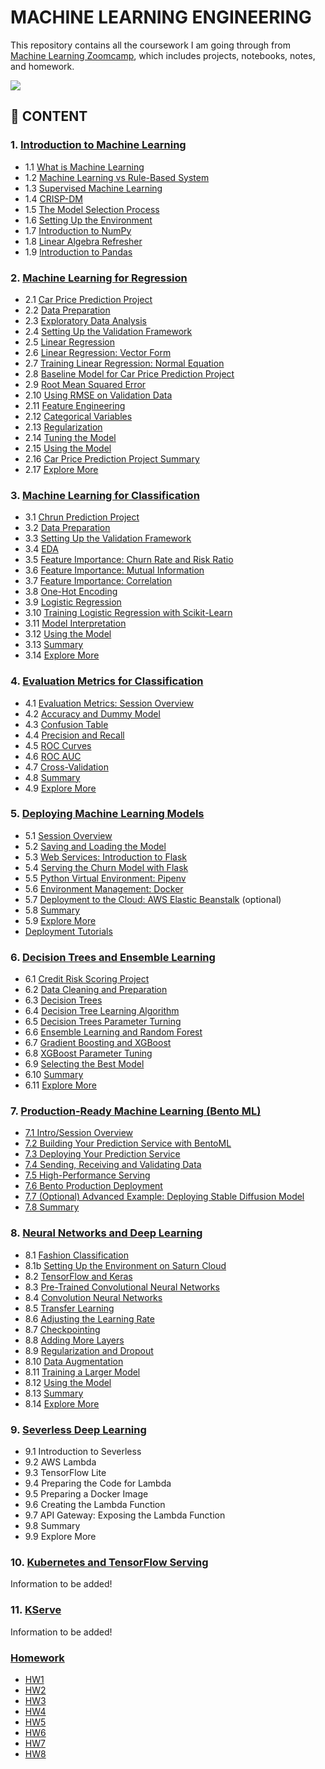 # MACHINE LEARNING ENGINEERING

This repository contains all the coursework I am going through from [Machine Learning Zoomcamp](https://github.com/alexeygrigorev/mlbookcamp-code/tree/master/course-zoomcamp), which includes projects, notebooks, notes, and homework.

<img src="https://github.com/alexeygrigorev/mlbookcamp-code/raw/master/images/zoomcamp.jpg" />

## :book: CONTENT

### 1. [Introduction to Machine Learning](https://github.com/MuhammadAwon/ml-engineering/tree/main/01-intro)

- 1.1 [What is Machine Learning](https://github.com/MuhammadAwon/ml-engineering/tree/main/01-intro#11-what-is-machine-learning)
- 1.2 [Machine Learning vs Rule-Based System](https://github.com/MuhammadAwon/ml-engineering/tree/main/01-intro#12-machine-learning-vs-rule-based-system)
- 1.3 [Supervised Machine Learning](https://github.com/MuhammadAwon/ml-engineering/tree/main/01-intro#13-supervised-machine-learning)
- 1.4 [CRISP-DM](https://github.com/MuhammadAwon/ml-engineering/tree/main/01-intro#14-crisp-dm)
- 1.5 [The Model Selection Process](https://github.com/MuhammadAwon/ml-engineering/tree/main/01-intro#15-the-model-selection-process)
- 1.6 [Setting Up the Environment](https://github.com/MuhammadAwon/ml-engineering/tree/main/01-intro#16-setting-up-the-environment)
- 1.7 [Introduction to NumPy](https://github.com/MuhammadAwon/ml-engineering/tree/main/01-intro#17-introduction-to-numpy)
- 1.8 [Linear Algebra Refresher](https://github.com/MuhammadAwon/ml-engineering/tree/main/01-intro#18-linear-algebra-refresher)
- 1.9 [Introduction to Pandas](https://github.com/MuhammadAwon/ml-engineering/tree/main/01-intro#19-introduction-to-pandas)

### 2. [Machine Learning for Regression](https://github.com/MuhammadAwon/ml-engineering/tree/main/02-regression)

- 2.1 [Car Price Prediction Project](https://github.com/MuhammadAwon/ml-engineering/tree/main/02-regression#21-car-price-prediction-project)
- 2.2 [Data Preparation](https://github.com/MuhammadAwon/ml-engineering/tree/main/02-regression#22-data-preparation)
- 2.3 [Exploratory Data Analysis](https://github.com/MuhammadAwon/ml-engineering/tree/main/02-regression#23-exploratory-data-analysis)
- 2.4 [Setting Up the Validation Framework](https://github.com/MuhammadAwon/ml-engineering/tree/main/02-regression#24-setting-up-the-validation-framework)
- 2.5 [Linear Regression](https://github.com/MuhammadAwon/ml-engineering/tree/main/02-regression#25-linear-regression-simple)
- 2.6 [Linear Regression: Vector Form](https://github.com/MuhammadAwon/ml-engineering/tree/main/02-regression#26-linear-regression-vector)
- 2.7 [Training Linear Regression: Normal Equation](https://github.com/MuhammadAwon/ml-engineering/tree/main/02-regression#27-training-linear-regression-normal-equation)
- 2.8 [Baseline Model for Car Price Prediction Project](https://github.com/MuhammadAwon/ml-engineering/tree/main/02-regression#28-baseline-model-for-car-price-prediction-project)
- 2.9 [Root Mean Squared Error](https://github.com/MuhammadAwon/ml-engineering/tree/main/02-regression#29-root-mean-squared-error)
- 2.10 [Using RMSE on Validation Data](https://github.com/MuhammadAwon/ml-engineering/tree/main/02-regression#210-using-rmse-on-validation-data)
- 2.11 [Feature Engineering](https://github.com/MuhammadAwon/ml-engineering/tree/main/02-regression#211-feature-engineering)
- 2.12 [Categorical Variables](https://github.com/MuhammadAwon/ml-engineering/tree/main/02-regression#212-categorical-variables)
- 2.13 [Regularization](https://github.com/MuhammadAwon/ml-engineering/tree/main/02-regression#213-regularization)
- 2.14 [Tuning the Model](https://github.com/MuhammadAwon/ml-engineering/tree/main/02-regression#214-tuning-the-model)
- 2.15 [Using the Model](https://github.com/MuhammadAwon/ml-engineering/tree/main/02-regression#215-using-the-model-on-test-data)
- 2.16 [Car Price Prediction Project Summary](https://github.com/MuhammadAwon/ml-engineering/tree/main/02-regression#216-car-price-prediction-project-summary)
- 2.17 [Explore More](https://github.com/MuhammadAwon/ml-engineering/tree/main/02-regression#217-explore-more)

### 3. [Machine Learning for Classification](https://github.com/MuhammadAwon/ml-engineering/tree/main/03-classification)

- 3.1 [Chrun Prediction Project](https://github.com/MuhammadAwon/ml-engineering/tree/main/03-classification#31-churn-project)
- 3.2 [Data Preparation](https://github.com/MuhammadAwon/ml-engineering/tree/main/03-classification#32-data-preparation)
- 3.3 [Setting Up the Validation Framework](https://github.com/MuhammadAwon/ml-engineering/tree/main/03-classification#33-setting-up-the-validation-framework)
- 3.4 [EDA](https://github.com/MuhammadAwon/ml-engineering/tree/main/03-classification#34-eda)
- 3.5 [Feature Importance: Churn Rate and Risk Ratio](https://github.com/MuhammadAwon/ml-engineering/tree/main/03-classification#35-feature-importance-churn-rate-and-risk-ratio)
- 3.6 [Feature Importance: Mutual Information](https://github.com/MuhammadAwon/ml-engineering/tree/main/03-classification#36-feature-importance-mutual-information)
- 3.7 [Feature Importance: Correlation](https://github.com/MuhammadAwon/ml-engineering/tree/main/03-classification#37-feature-importance-correlation)
- 3.8 [One-Hot Encoding](https://github.com/MuhammadAwon/ml-engineering/tree/main/03-classification#38-one-hot-encoding)
- 3.9 [Logistic Regression](https://github.com/MuhammadAwon/ml-engineering/tree/main/03-classification#39-logistic-regression)
- 3.10 [Training Logistic Regression with Scikit-Learn](https://github.com/MuhammadAwon/ml-engineering/tree/main/03-classification#310-training-logistic-regression-with-scikit-learn)
- 3.11 [Model Interpretation](https://github.com/MuhammadAwon/ml-engineering/tree/main/03-classification#311-model-interpretation)
- 3.12 [Using the Model](https://github.com/MuhammadAwon/ml-engineering/tree/main/03-classification#312-using-the-model)
- 3.13 [Summary](https://github.com/MuhammadAwon/ml-engineering/tree/main/03-classification#313-summary)
- 3.14 [Explore More](https://github.com/MuhammadAwon/ml-engineering/tree/main/03-classification#314-explore-more)

### 4. [Evaluation Metrics for Classification](https://github.com/MuhammadAwon/ml-engineering/tree/main/04-evaluation)

- 4.1 [Evaluation Metrics: Session Overview](https://github.com/MuhammadAwon/ml-engineering/tree/main/04-evaluation#41-evaluation-metrics-session-overview)
- 4.2 [Accuracy and Dummy Model](https://github.com/MuhammadAwon/ml-engineering/tree/main/04-evaluation#42-accuracy-and-dummy-model)
- 4.3 [Confusion Table](https://github.com/MuhammadAwon/ml-engineering/tree/main/04-evaluation#43-confusion-table)
- 4.4 [Precision and Recall](https://github.com/MuhammadAwon/ml-engineering/tree/main/04-evaluation#44-precision-and-recall)
- 4.5 [ROC Curves](https://github.com/MuhammadAwon/ml-engineering/tree/main/04-evaluation#45-roc-curves)
- 4.6 [ROC AUC](https://github.com/MuhammadAwon/ml-engineering/tree/main/04-evaluation#46-roc-auc)
- 4.7 [Cross-Validation](https://github.com/MuhammadAwon/ml-engineering/tree/main/04-evaluation#47-cross-validation)
- 4.8 [Summary](https://github.com/MuhammadAwon/ml-engineering/tree/main/04-evaluation#48-summary)
- 4.9 [Explore More](https://github.com/MuhammadAwon/ml-engineering/tree/main/04-evaluation#49-explore-more)

### 5. [Deploying Machine Learning Models](https://github.com/MuhammadAwon/ml-engineering/tree/main/05-deployment)

- 5.1 [Session Overview](https://github.com/MuhammadAwon/ml-engineering/tree/main/05-deployment#51-intro--session-overview)
- 5.2 [Saving and Loading the Model](https://github.com/MuhammadAwon/ml-engineering/tree/main/05-deployment#52-saving-and-loading-the-model)
- 5.3 [Web Services: Introduction to Flask](https://github.com/MuhammadAwon/ml-engineering/tree/main/05-deployment#53-web-services-introduction-to-flask)
- 5.4 [Serving the Churn Model with Flask](https://github.com/MuhammadAwon/ml-engineering/tree/main/05-deployment#54-serving-the-churn-model-with-flask)
- 5.5 [Python Virtual Environment: Pipenv](https://github.com/MuhammadAwon/ml-engineering/tree/main/05-deployment#55-python-virtual-environment-pipenv)
- 5.6 [Environment Management: Docker](https://github.com/MuhammadAwon/ml-engineering/tree/main/05-deployment#56-environment-management-docker)
- 5.7 [Deployment to the Cloud: AWS Elastic Beanstalk](https://github.com/MuhammadAwon/ml-engineering/tree/main/05-deployment#57-deployment-to-the-cloud-aws-elastic-beanstalk-optional) (optional)
- 5.8 [Summary](https://github.com/MuhammadAwon/ml-engineering/tree/main/05-deployment#58-summary)
- 5.9 [Explore More](https://github.com/MuhammadAwon/ml-engineering/tree/main/05-deployment#59-explore-more)
- [Deployment Tutorials](https://github.com/MuhammadAwon/ml-engineering/tree/main/05-deployment#deployment-tutorials)

### 6. [Decision Trees and Ensemble Learning](https://github.com/MuhammadAwon/ml-engineering/tree/main/06-trees)

- 6.1 [Credit Risk Scoring Project](https://github.com/MuhammadAwon/ml-engineering/tree/main/06-trees#61-session-overview-credit-risk-scoring-project)
- 6.2 [Data Cleaning and Preparation](https://github.com/MuhammadAwon/ml-engineering/tree/main/06-trees#62-data-cleaning-and-preparation)
- 6.3 [Decision Trees](https://github.com/MuhammadAwon/ml-engineering/tree/main/06-trees#63-decision-trees)
- 6.4 [Decision Tree Learning Algorithm](https://github.com/MuhammadAwon/ml-engineering/tree/main/06-trees#64-decision-tree-learning-algorithm)
- 6.5 [Decision Trees Parameter Turning](https://github.com/MuhammadAwon/ml-engineering/tree/main/06-trees#65-decision-trees-parameter-tuning)
- 6.6 [Ensemble Learning and Random Forest](https://github.com/MuhammadAwon/ml-engineering/tree/main/06-trees#66-ensembles-and-random-forest)
- 6.7 [Gradient Boosting and XGBoost](https://github.com/MuhammadAwon/ml-engineering/tree/main/06-trees#67-gradient-boosting-and-xgboost)
- 6.8 [XGBoost Parameter Tuning](https://github.com/MuhammadAwon/ml-engineering/tree/main/06-trees#68-xgboost-parameter-tuning)
- 6.9 [Selecting the Best Model](https://github.com/MuhammadAwon/ml-engineering/tree/main/06-trees#69-selecting-the-final-model)
- 6.10 [Summary](https://github.com/MuhammadAwon/ml-engineering/tree/main/06-trees#610-summary)
- 6.11 [Explore More](https://github.com/MuhammadAwon/ml-engineering/tree/main/06-trees#611-explore-more)

### 7. [Production-Ready Machine Learning (Bento ML)](https://github.com/MuhammadAwon/ml-engineering/tree/main/07-bentoml-production#7-bentoml-production)

- [7.1 Intro/Session Overview](https://github.com/MuhammadAwon/ml-engineering/tree/main/07-bentoml-production#71-intro-and-overview)
- [7.2 Building Your Prediction Service with BentoML](https://github.com/MuhammadAwon/ml-engineering/tree/main/07-bentoml-production#72-build-bento-service)
- [7.3 Deploying Your Prediction Service](https://github.com/MuhammadAwon/ml-engineering/tree/main/07-bentoml-production#73-deploy-bento-service)
- [7.4 Sending, Receiving and Validating Data](https://github.com/MuhammadAwon/ml-engineering/tree/main/07-bentoml-production#74-sending-receiving-and-validating-data)
- [7.5 High-Performance Serving](https://github.com/MuhammadAwon/ml-engineering/tree/main/07-bentoml-production#75-high-performance-model-serving)
- [7.6 Bento Production Deployment](https://github.com/MuhammadAwon/ml-engineering/tree/main/07-bentoml-production#76-bento-production-deployment)
- [7.7 (Optional) Advanced Example: Deploying Stable Diffusion Model](https://github.com/MuhammadAwon/ml-engineering/tree/main/07-bentoml-production#77-optional-advanced-example-deploying-stable-diffusion-model)
- [7.8 Summary](https://github.com/MuhammadAwon/ml-engineering/tree/main/07-bentoml-production#78-summary)

### 8. [Neural Networks and Deep Learning](https://github.com/MuhammadAwon/ml-engineering/tree/main/08-deep-learning)

- 8.1 [Fashion Classification](https://github.com/MuhammadAwon/ml-engineering/tree/main/08-deep-learning#81-fashion-classification)
- 8.1b [Setting Up the Environment on Saturn Cloud](https://github.com/MuhammadAwon/ml-engineering/tree/main/08-deep-learning#81b-setting-up-the-environment-on-saturn-cloud)
- 8.2 [TensorFlow and Keras](https://github.com/MuhammadAwon/ml-engineering/tree/main/08-deep-learning#82-tensorflow-and-keras)
- 8.3 [Pre-Trained Convolutional Neural Networks](https://github.com/MuhammadAwon/ml-engineering/tree/main/08-deep-learning#83-pre-trained-convolutional-neural-networks)
- 8.4 [Convolution Neural Networks](https://github.com/MuhammadAwon/ml-engineering/tree/main/08-deep-learning#84-convolutional-neural-networks)
- 8.5 [Transfer Learning](https://github.com/MuhammadAwon/ml-engineering/tree/main/08-deep-learning#85-transfer-learning)
- 8.6 [Adjusting the Learning Rate](https://github.com/MuhammadAwon/ml-engineering/tree/main/08-deep-learning#86-adjusting-the-learning-rate)
- 8.7 [Checkpointing](https://github.com/MuhammadAwon/ml-engineering/tree/main/08-deep-learning#87-checkpointing)
- 8.8 [Adding More Layers](https://github.com/MuhammadAwon/ml-engineering/tree/main/08-deep-learning#88-adding-more-layers)
- 8.9 [Regularization and Dropout](https://github.com/MuhammadAwon/ml-engineering/tree/main/08-deep-learning#89-regularization-and-dropout)
- 8.10 [Data Augmentation](https://github.com/MuhammadAwon/ml-engineering/tree/main/08-deep-learning#810-data-augmentation)
- 8.11 [Training a Larger Model](https://github.com/MuhammadAwon/ml-engineering/tree/main/08-deep-learning#811-training-a-larger-model)
- 8.12 [Using the Model](https://github.com/MuhammadAwon/ml-engineering/tree/main/08-deep-learning#812-using-the-model)
- 8.13 [Summary](https://github.com/MuhammadAwon/ml-engineering/tree/main/08-deep-learning#813-summary)
- 8.14 [Explore More](https://github.com/MuhammadAwon/ml-engineering/tree/main/08-deep-learning#814-explore-more)

### 9. [Severless Deep Learning](https://github.com/MuhammadAwon/ml-engineering/tree/main/09-serverless)

- 9.1 Introduction to Severless
- 9.2 AWS Lambda
- 9.3 TensorFlow Lite
- 9.4 Preparing the Code for Lambda
- 9.5 Preparing a Docker Image
- 9.6 Creating the Lambda Function
- 9.7 API Gateway: Exposing the Lambda Function
- 9.8 Summary
- 9.9 Explore More

### 10. [Kubernetes and TensorFlow Serving](https://github.com/MuhammadAwon/ml-engineering/tree/main/10-kubernetes)

Information to be added!

### 11. [KServe](https://github.com/MuhammadAwon/ml-engineering/tree/main/11-kserve)

Information to be added!

### [Homework](https://github.com/MuhammadAwon/ml-engineering/tree/main/homework)

- [HW1](https://github.com/MuhammadAwon/ml-engineering/blob/main/homework/session1/session1-homework.ipynb)
- [HW2](https://github.com/MuhammadAwon/ml-engineering/blob/main/homework/session2/session2-homework.ipynb)
- [HW3](https://github.com/MuhammadAwon/ml-engineering/blob/main/homework/session3/session3-homework.ipynb)
- [HW4](https://github.com/MuhammadAwon/ml-engineering/blob/main/homework/session4/session4-homework.ipynb)
- [HW5](https://github.com/MuhammadAwon/ml-engineering/tree/main/homework/session5/homework)
- [HW6](https://github.com/MuhammadAwon/ml-engineering/blob/main/homework/session6/session6-homework.ipynb)
- [HW7](https://github.com/MuhammadAwon/ml-engineering/tree/main/homework/session7/homework7)
- [HW8](https://github.com/MuhammadAwon/ml-engineering/blob/main/homework/session8/dino-or-dragon.ipynb)

